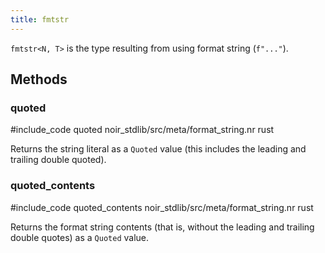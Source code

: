 ```yaml
---
title: fmtstr
---
```


`fmtstr<N, T>` is the type resulting from using format string (`f"..."`).

## Methods

### quoted

#include_code quoted noir_stdlib/src/meta/format_string.nr rust

Returns the string literal as a `Quoted` value (this includes the leading and trailing double quoted).

### quoted_contents

#include_code quoted_contents noir_stdlib/src/meta/format_string.nr rust

Returns the format string contents (that is, without the leading and trailing double quotes) as a `Quoted` value.